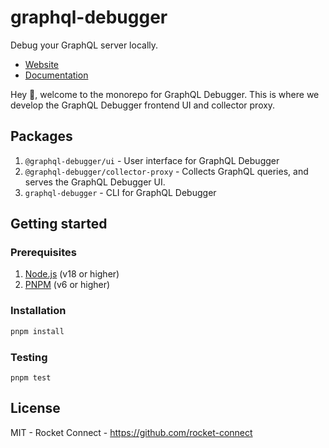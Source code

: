 # graphql-debugger

Debug your GraphQL server locally.

- [Website](https://graphql-debugger.com)
- [Documentation](https://graphql-debugger.com/docs)

Hey 👋, welcome to the monorepo for GraphQL Debugger. This is where we develop the GraphQL Debugger frontend UI and collector proxy.

## Packages

1. `@graphql-debugger/ui` - User interface for GraphQL Debugger
2. `@graphql-debugger/collector-proxy` - Collects GraphQL queries, and serves the GraphQL Debugger UI.
3. `graphql-debugger` - CLI for GraphQL Debugger

## Getting started

### Prerequisites

1. [Node.js](https://nodejs.org/en/) (v18 or higher)
2. [PNPM](https://pnpm.io/) (v6 or higher)

### Installation

```bash
pnpm install
```

### Testing

```
pnpm test
```

## License

MIT - Rocket Connect - https://github.com/rocket-connect

